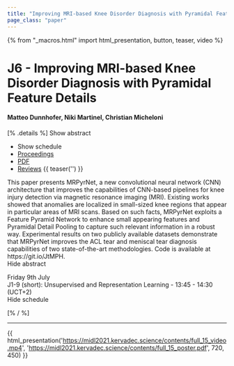 ```yaml
---
title: "Improving MRI-based Knee Disorder Diagnosis with Pyramidal Feature Details"
page_class: "paper"
---
```


{% from "_macros.html" import html_presentation, button, teaser, video %}

# J6 - Improving MRI-based Knee Disorder Diagnosis with Pyramidal Feature Details

#### Matteo Dunnhofer, Niki Martinel, Christian Micheloni

[% .details %]
<a class="toggle_visibility" data-selector=".abstract" data-level="3">Show abstract</a>
- <a class="toggle_visibility" data-selector=".schedule" data-level="3">Show schedule</a>
- <a href="">Proceedings</a>
- <a href="https://openreview.net/pdf?id=7psPmlNffvg">PDF</a>
- <a href="https://openreview.net/forum?id=7psPmlNffvg">Reviews</a>
{{ teaser('') }}

<p>
    <span class="abstract">
        This paper presents MRPyrNet, a new convolutional neural network (CNN) architecture that improves the capabilities of CNN-based pipelines for knee injury detection via magnetic resonance imaging (MRI). Existing works showed that anomalies are localized in small-sized knee regions that appear in particular areas of MRI scans. Based on such facts, MRPyrNet exploits a Feature Pyramid Network to enhance small appearing features and Pyramidal Detail Pooling to capture such relevant information in a robust way. Experimental results on two publicly available datasets demonstrate that MRPyrNet improves the ACL tear and meniscal tear diagnosis capabilities of two state-of-the-art methodologies. Code is available at https://git.io/JtMPH.
        <br>
        <span class="actions"><a class="toggle_visibility" data-level="2">Hide abstract</a></span>
    </span>
</p>

<p>
    <span class="schedule">
         Friday 9th July<br>J1-9 (short): Unsupervised and Representation Learning - 13:45 - 14:30 (UCT+2)
        <br>
        <span class="actions"><a class="toggle_visibility" data-level="2">Hide schedule</a></span>
    </span>
</p>

[% / %]


---

{{ html_presentation('https://midl2021.kervadec.science/contents/full_15_video.mp4', 'https://midl2021.kervadec.science/contents/full_15_poster.pdf', 720, 450) }}